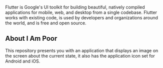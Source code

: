 Flutter is Google's UI toolkit for building beautiful, natively compiled applications for mobile, web, and desktop from a single codebase. Flutter works with existing code, is used by developers and organizations around the world, and is free and open source.

## About I Am Poor

This repository presents you with an application that displays an image on the screen about the current state, it also has the application icon set for Android and iOS.
